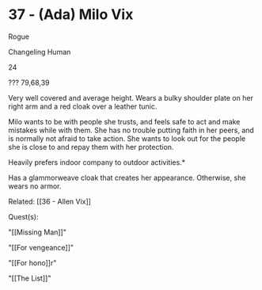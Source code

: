 # 37 - (Ada) Milo Vix

Rogue

Changeling Human

24

??? 79,68,39

Very well covered and average height. Wears a bulky shoulder plate on her right arm and a red cloak over a leather tunic.

  

Milo wants to be with people she trusts, and feels safe to act and make mistakes while with them. She has no trouble putting faith in her peers, and is normally not afraid to take action. She wants to look out for the people she is close to and repay them with her protection.

Heavily prefers indoor company to outdoor activities.*

Has a glammorweave cloak that creates her appearance. Otherwise, she wears no armor.

Related: [[36 - Allen Vix]]

Quest(s):

"[[Missing Man]]"

"[[For vengeance]]"

"[[For hono]]r"

"[[The List]]"
